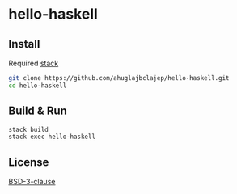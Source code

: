 # hello-haskell
## Install
Required [stack](https://github.com/commercialhaskell/stack)

```sh
git clone https://github.com/ahuglajbclajep/hello-haskell.git
cd hello-haskell
```

## Build & Run
```sh
stack build
stack exec hello-haskell
```

## License
[BSD-3-clause](LICENSE)
